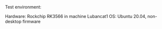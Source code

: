 Test environment:

Hardware: Rockchip RK3566 in machine Lubancat1
OS: Ubuntu 20.04, non-desktop firmware
